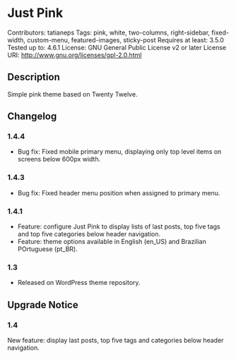 # Just Pink
Contributors: tatianeps
Tags: pink, white, two-columns, right-sidebar, fixed-width, custom-menu, featured-images, sticky-post
Requires at least: 3.5.0
Tested up to: 4.6.1
License: GNU General Public License v2 or later
License URI: http://www.gnu.org/licenses/gpl-2.0.html


## Description

Simple pink theme based on Twenty Twelve.


## Changelog

### 1.4.4
* Bug fix: Fixed mobile primary menu, displaying only top level items on screens below 600px width.

### 1.4.3
* Bug fix: Fixed header menu position when assigned to primary menu.

### 1.4.1
* Feature: configure Just Pink to display lists of last posts, top five tags and top five categories below header navigation.
* Feature: theme options available in English (en_US) and Brazilian POrtuguese (pt_BR).

### 1.3
* Released on WordPress theme repository.

## Upgrade Notice

### 1.4
New feature: display last posts, top five tags and categories below header navigation.